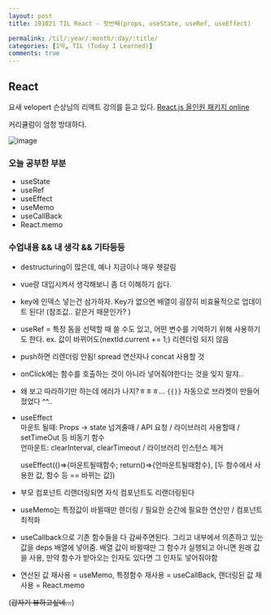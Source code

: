 ```yaml
---
layout: post
title: 191021 TIL React - 첫번째(props, useState, useRef, useEffect)

permalink: /til/:year/:month/:day/:title/
categories: [1막, TIL (Today I Learned)]
comments: true
---
```


## React ##

요새 velopert 슨상님의 리액트 강의를 듣고 있다. [React.js 올인원 패키지 online](https://www.fastcampus.co.kr/dev_online_reactjs/)

커리큘럼이 엄청 방대하다. 

![image](https://user-images.githubusercontent.com/40848630/67215763-06849980-f45d-11e9-890b-6d99ec662be5.png)

### **오늘 공부한 부분**
- useState
- useRef
- useEffect
- useMemo
- useCallBack
- React.memo

### **수업내용 && 내 생각 && 기타등등** 
- destructuring이 많은데, 예나 지금이나 매우 헷갈림
- vue랑 대입시켜서 생각해보니 좀 더 이해하기 쉽다.
- key에 인덱스 넣는건 삼가하자. Key가 없으면 배열이 굉장히 비효율적으로 업데이트 된다! (참조값.. 같은거 때문인가? )
- useRef = 특정 돔을 선택할 때 쓸 수도 있고, 어떤 변수를 기억하기 위해 사용하기도 한다.
  ex. 값이 바뀌어도(nextId.current += 1;) 리렌더링 되지 않음
- push하면 리렌더링 안됨! spread 연산자나 concat 사용할 것
- onClick에는 함수를 호출하는 것이 아니라 넣어줘야한다는 것을 잊지 말쟈..
- 왜 보고 따라하기만 하는데 에러가 나지?ㅎㅎㅎ…  `{{}}` 자동으로 브라켓이 만들어졌었다 ^^..
- useEffect  
    마운트 될때: Props -> state 넘겨줄때 / API 요청 / 라이브러리 사용할때 / setTimeOut 등 비동기 함수   
    언마운트: clearInterval, clearTimeout / 라이브러리 인스턴스 제거

    useEffect(()=>{마운트될때함수; return()=>{언마운트될때함수}, [두 함수에서 사용한 값, 함수 등 == 바뀌는 값])

- 부모 컴포넌트 리랜더링되면 자식 컴포넌트도 리랜더링된다
- useMemo는 특정값이 바뀔때만 렌더링 / 필요한 순간에 필요한 연산만 / 컴포넌트 최적화
- useCallback으로 기존 함수들을 다 감싸주면된다. 그리고 내부에서 의존하고 있는 값을 deps 배열에 넣어줌. 배열 값이 바뀔때만 그 함수가 실행되고 아니면 원래 값을 사용, 만약 함수가 받아오는 인자도 있다면 그 인자도 넣어줘야함 
- 연산된 값 재사용 = useMemo, 특정함수 재사용 = useCallBack, 랜더링된 값 재사용 = React.memo 

(~~갑자기 뷰하고싶네...~~)
